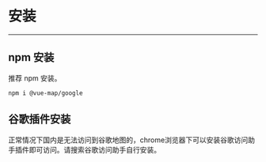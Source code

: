 # 安装

---

## npm 安装

推荐 npm 安装。

```
npm i @vue-map/google
```

## 谷歌插件安装

正常情况下国内是无法访问到谷歌地图的，chrome浏览器下可以安装谷歌访问助手插件即可访问。请搜索谷歌访问助手自行安装。
